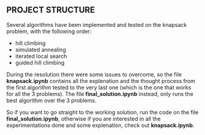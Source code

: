 <h2>PROJECT STRUCTURE</h2>

Several algorithms have been implemented and tested on the knapsack problem, with the following order:
- hill climbing
- simulated annealing
- iterated local search
- guided hill climbing

During the resolution there were some issues to overcome, so the file **knapsack.ipynb** contains all the explenation and the thought process from the first algorithm tested to the very last one (which is the one that works for all the 3 problems).
The file **final_solution.ipynb** instead, only runs the best algorithm over the 3 problems.

So if you want to go straight to the working solution, run the code on the file **final_solution.ipynb**, otherwise if you are interested in all the experimentations done and some explenation, check out **knapsack.ipynb**.